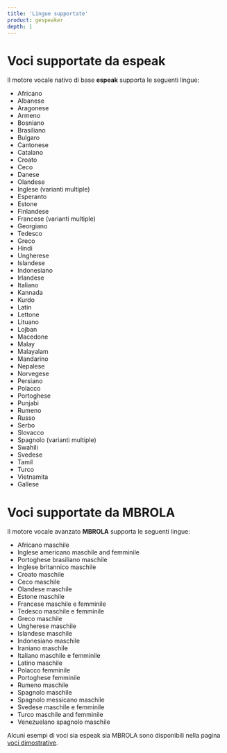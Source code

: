 ```yaml
---
title: 'Lingue supportate'
product: gespeaker
depth: 1
---
```


# Voci supportate da espeak
Il motore vocale nativo di base **espeak** supporta le seguenti lingue:

* Africano
* Albanese
* Aragonese
* Armeno
* Bosniano
* Brasiliano
* Bulgaro
* Cantonese
* Catalano
* Croato
* Ceco
* Danese
* Olandese
* Inglese (varianti multiple)
* Esperanto
* Estone
* Finlandese
* Francese (varianti multiple)
* Georgiano
* Tedesco
* Greco
* Hindi
* Ungherese
* Islandese
* Indonesiano
* Irlandese
* Italiano
* Kannada
* Kurdo
* Latin
* Lettone
* Lituano
* Lojban
* Macedone
* Malay
* Malayalam
* Mandarino
* Nepalese
* Norvegese
* Persiano
* Polacco
* Portoghese
* Punjabi
* Rumeno
* Russo
* Serbo
* Slovacco
* Spagnolo (varianti multiple)
* Swahili
* Svedese
* Tamil
* Turco
* Vietnamita
* Gallese

# Voci supportate da MBROLA
Il motore vocale avanzato **MBROLA** supporta le seguenti lingue:

* Africano maschile
* Inglese americano maschile and femminile
* Portoghese brasiliano maschile
* Inglese britannico maschile
* Croato maschile
* Ceco maschile
* Olandese maschile
* Estone maschile
* Francese maschile e femminile
* Tedesco maschile e femminile
* Greco maschile
* Ungherese maschile
* Islandese maschile
* Indonesiano maschile
* Iraniano maschile
* Italiano maschile e femminile
* Latino maschile
* Polacco femminile
* Portoghese femminile
* Rumeno maschile
* Spagnolo maschile
* Spagnolo messicano maschile
* Svedese maschile e femminile
* Turco maschile and femminile
* Venezuelano spagnolo maschile

Alcuni esempi di voci sia espeak sia MBROLA sono disponibili nella pagina [voci dimostrative](../demo).
